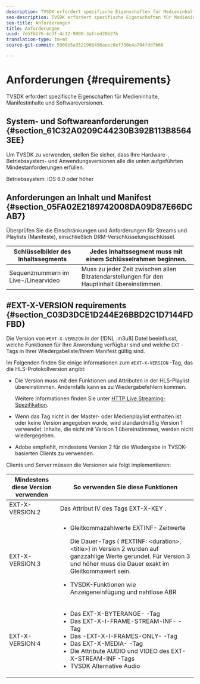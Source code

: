 ```yaml
---
description: TVSDK erfordert spezifische Eigenschaften für Medieninhalte, Manifestinhalte und Softwareversionen.
seo-description: TVSDK erfordert spezifische Eigenschaften für Medieninhalte, Manifestinhalte und Softwareversionen.
seo-title: Anforderungen
title: Anforderungen
uuid: 7e5fb176-4c3f-4c12-9080-3afced28627b
translation-type: tm+mt
source-git-commit: 5908e5a3521966496aeec0ef730e4a704fddfb68

---
```



# Anforderungen {#requirements}

TVSDK erfordert spezifische Eigenschaften für Medieninhalte, Manifestinhalte und Softwareversionen.

## System- und Softwareanforderungen {#section_61C32A0209C44230B392B113B85643EE}

Um TVSDK zu verwenden, stellen Sie sicher, dass Ihre Hardware-, Betriebssystem- und Anwendungsversionen alle die unten aufgeführten Mindestanforderungen erfüllen.

Betriebssystem: iOS 6.0 oder höher

## Anforderungen an Inhalt und Manifest {#section_05FA02E2189742008DA09D87E66DCAB7}

Überprüfen Sie die Einschränkungen und Anforderungen für Streams und Playlists (Manifeste), einschließlich DRM-Verschlüsselungsschlüssel.

| Schlüsselbilder des Inhaltssegments | Jedes Inhaltssegment muss mit einem Schlüsselrahmen beginnen. |
|---|---|
| Sequenznummern im Live-/Linearvideo | Muss zu jeder Zeit zwischen allen Bitratendarstellungen für den Hauptinhalt übereinstimmen. |

## #EXT-X-VERSION requirements {#section_C03D3DCE1D244E26BBD2C1D7144FDFBD}

Die Version von `#EXT-X-VERSION` in der [!DNL .m3u8] Datei beeinflusst, welche Funktionen für Ihre Anwendung verfügbar sind und welche `EXT` -Tags in Ihrer Wiedergabeliste/Ihrem Manifest gültig sind.

Im Folgenden finden Sie einige Informationen zum `#EXT-X-VERSION` -Tag, das die HLS-Protokollversion angibt:

* Die Version muss mit den Funktionen und Attributen in der HLS-Playlist übereinstimmen. Andernfalls kann es zu Wiedergabefehlern kommen.

   Weitere Informationen finden Sie unter [HTTP Live Streaming-Spezifikation](https://datatracker.ietf.org/doc/draft-pantos-http-live-streaming/?include_text=1).
* Wenn das Tag nicht in der Master- oder Medienplaylist enthalten ist oder keine Version angegeben wurde, wird standardmäßig Version 1 verwendet. Inhalte, die nicht mit Version 1 übereinstimmen, werden nicht wiedergegeben.
* Adobe empfiehlt, mindestens Version 2 für die Wiedergabe in TVSDK-basierten Clients zu verwenden.

Clients und Server müssen die Versionen wie folgt implementieren:

<table id="table_62EB98EDD9DE49EC84CB1C7D59BC40E6"> 
 <thead> 
  <tr> 
   <th colname="1" class="entry"> Mindestens diese Version verwenden </th> 
   <th colname="2" class="entry"> So verwenden Sie diese Funktionen </th> 
  </tr> 
 </thead>
 <tbody> 
  <tr> 
   <td colname="1"> <span class="codeph"> EXT-X-VERSION:2 </span> </td> 
   <td colname="2"> Das Attribut IV des <span class="codeph"> Tags EXT-X-KEY </span> . </td> 
  </tr> 
  <tr> 
   <td colname="1"> <span class="codeph"> EXT-X-VERSION:3 </span> </td> 
   <td colname="2"> 
    <ul id="ul_C9500D3F934848639C204BF248F139FF"> 
     <li id="li_535A7E3FABCB46FE872A7EA5DE2A1784">Gleitkommazahlwerte <span class="codeph"> EXTINF- </span> Zeitwerte <p>Die Dauer-Tags ( <span class="codeph"> #EXTINF: </span>&lt;duration&gt;,&lt;title&gt;) in Version 2 wurden auf ganzzahlige Werte gerundet. Für Version 3 und höher muss die Dauer exakt im Gleitkommawert sein. </p> </li> 
     <li id="li_8DF5E91F1D5D4E19894595E1FE0A5EDE"> TVSDK-Funktionen wie Anzeigeneinfügung und nahtlose ABR </li> 
    </ul> </td> 
  </tr> 
  <tr> 
   <td colname="1"> <p> <span class="codeph"> EXT-X-VERSION:4 </span> </p> </td> 
   <td colname="2"> <p> 
     <ul id="ul_99E24D013E3141308B5A57446A9B8033"> 
      <li id="li_F36E65ADD2CA451C82FF18DBD5667927">Das <span class="codeph"> EXT-X-BYTERANGE- </span> -Tag </li> 
      <li id="li_8C653168A7B84D11AC233E7548A8D2EF">Das <span class="codeph"> EXT-X-I-FRAME-STREAM-INF- </span> -Tag </li> 
      <li id="li_2922B34717CB4F6189068529CDBE6D10">Das <span class="codeph"> -EXT-X-I-FRAMES-ONLY- </span> -Tag </li> 
      <li id="li_D015D78E217641D7867EB509E9F9EEE2">Das <span class="codeph"> EXT-X-MEDIA- </span> -Tag </li> 
      <li id="li_CA068EA381984F5497FE67617CA8BB34">Die <span class="codeph"> Attribute AUDIO </span> und <span class="codeph"> VIDEO </span> des <span class="codeph"> EXT-X-STREAM-INF </span> -Tags </li> 
      <li id="li_EE78CC7D194A4EB2897F9AE8E4B081B8"> TVSDK Alternative Audio </li> 
     </ul> </p> </td> 
  </tr> 
 </tbody> 
</table>
